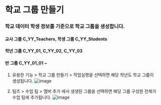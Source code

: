 # 학교 그룹 만들기

### 학교 데이터 학생 정보를 기준으로 학교 그룹을 생성합니다.
#### 교사 그룹 C_YY_Teachers, 학생 그룹  C_YY_Students
#### 학년 그룹 C_YY_01, C_YY_02, C_YY_03  
####   반 그룹 C_YY_01_01 ~   

1. 유용한 기능 > 학교 그룹 만들기 > 작업실행을 선택하면 해당 학년도 학교 그룹이 생성됩니다.
![image](https://github.com/user-attachments/assets/fc14f825-d0dc-476e-8a4a-a44a4970f4b0)   

2. 팀즈 > 수업 팀 > 멤버 추가 에서 생생된 그룹을 선택하면 해당 그룹 구성원 전체가 수업 팀에 추가됩니다.
![image](https://github.com/user-attachments/assets/036738a9-d1d0-4ffa-8630-f9bc8249be3a)

